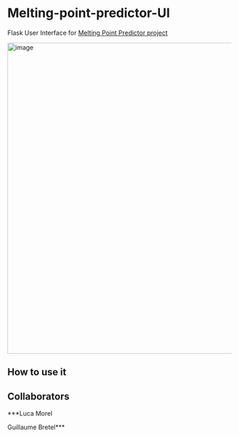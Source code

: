 # Melting-point-predictor-UI


Flask User Interface for [Melting Point Predictor project](https://github.com/Guillaume2126/Melting-point-predictor)



<img width="700" alt="image" src="https://github.com/lccopy/Melting-point-predictor-UI/assets/111251905/003a0dfd-6932-4f07-bae8-420ee3c262a1">


## How to use it


## Collaborators

***Luca Morel

Guillaume Bretel***
